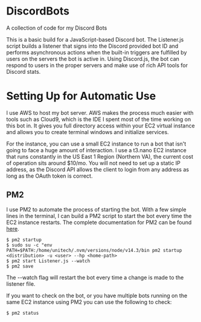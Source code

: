 # DiscordBots
A collection of code for my Discord Bots

This is a basic build for a JavaScript-based Discord bot. The Listener.js script builds a listener that signs into the Discord provided bot ID and performs asynchronous actions when the built-in triggers are fulfilled by users on the servers the bot is active in. Using Discord.js, the bot can respond to users in the proper servers and make use of rich API tools for Discord stats.

# Setting Up for Automatic Use
I use AWS to host my bot server. AWS makes the process much easier with tools such as Cloud9, which is the IDE I spent most of the time working on this bot in. It gives you full directory access within your EC2 virtual instance and allows you to create terminal windows and initialize services.

For the instance, you can use a small EC2 instance to run a bot that isn't going to face a huge amount of interaction. I use a t3.nano EC2 instance that runs constantly in the US East 1 Region (Northern VA), the current cost of operation sits around $10/mo. You will not need to set up a static IP address, as the Discord API allows the client to login from any address as long as the OAuth token is correct.

## PM2
I use PM2 to automate the process of starting the bot. With a few simple lines in the terminal, I can build a PM2 script to start the bot every time the EC2 instance restarts. The complete documentation for PM2 can be found [here](https://pm2.keymetrics.io/docs/usage/quick-start/).
```
$ pm2 startup
$ sudo su -c "env PATH=$PATH:/home/unitech/.nvm/versions/node/v14.3/bin pm2 startup <distribution> -u <user> --hp <home-path>
$ pm2 start Listener.js --watch
$ pm2 save
```
The --watch flag will restart the bot every time a change is made to the listener file.

If you want to check on the bot, or you have multiple bots running on the same EC2 instance using PM2 you can use the following to check:
```
$ pm2 status
```
